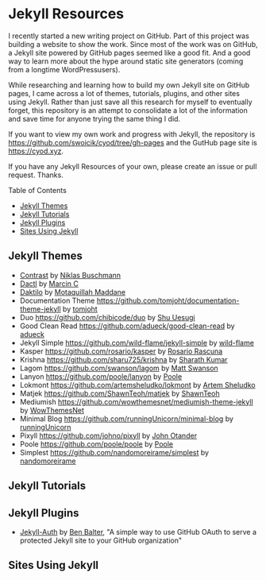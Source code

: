 # Jekyll Resources
I recently started a new writing project on GitHub. Part of this project was building a website to show the work. Since most of the work was on GitHub, a Jekyll site powered by GitHub pages seemed like a good fit. And a good way to learn more about the hype around static site generators (coming from a longtime WordPressusers). 

While researching and learning how to build my own Jekyll site on GitHub pages, I came across a lot of themes, tutorials, plugins, and other sites using Jekyll. Rather than just save all this research for myself to eventually forget, this repository is an attempt to consolidate a lot of the information and save time for anyone trying the same thing I did. 

If you want to view my own work and progress with Jekyll, the repository is https://github.com/swoicik/cyod/tree/gh-pages and the GutHub page site is https://cyod.xyz. 

If you have any Jekyll Resources of your own, please create an issue or pull request. Thanks. 

Table of Contents
- [Jekyll Themes](https://github.com/swoicik/Jekyll-Resources/blob/master/README.md#jekyll-themes)
- [Jekyll Tutorials](https://github.com/swoicik/Jekyll-Resources#jekyll-tutorials)
- [Jekyll Plugins](https://github.com/swoicik/Jekyll-Resources#jekyll-plugins)
- [Sites Using Jekyll](https://github.com/swoicik/Jekyll-Resources#sites-using-jekyll)

## Jekyll Themes
- [Contrast](https://github.com/niklasbuschmann/contrast) by [Niklas Buschmann](https://github.com/niklasbuschmann)
- [Dactl](https://github.com/melangue/dactl) by [Marcin C](https://github.com/melangue)
- [Daktilo](https://github.com/kronik3r/daktilo) by [Motaquillah Maddane](https://github.com/kronik3r)
- Documentation Theme https://github.com/tomjoht/documentation-theme-jekyll by [tomjoht](https://github.com/tomjoht)
- Duo https://github.com/chibicode/duo by [Shu Uesugi](https://github.com/chibicode)
- Good Clean Read https://github.com/adueck/good-clean-read by [adueck](https://github.com/adueck)
- Jekyll Simple https://github.com/wild-flame/jekyll-simple by [wild-flame](https://github.com/wild-flame)
- Kasper https://github.com/rosario/kasper by [Rosario Rascuna](https://github.com/rosario)
- Krishna https://github.com/sharu725/krishna by [Sharath Kumar](https://github.com/sharu725)
- Lagom https://github.com/swanson/lagom by [Matt Swanson](https://github.com/swanson)
- Lanyon https://github.com/poole/lanyon by [Poole](https://github.com/poole)
- Lokmont https://github.com/artemsheludko/lokmont by [Artem Sheludko](https://github.com/artemsheludko)
- Matjek https://github.com/ShawnTeoh/matjek by [ShawnTeoh](https://github.com/ShawnTeoh)
- Mediumish https://github.com/wowthemesnet/mediumish-theme-jekyll by [WowThemesNet](https://github.com/wowthemesnet)
- Minimal Blog https://github.com/runningUnicorn/minimal-blog by [runningUnicorn](https://github.com/runningUnicorn)
- Pixyll https://github.com/johno/pixyll by [John Otander](https://github.com/johno)
- Poole https://github.com/poole/poole by [Poole](https://github.com/poole)
- Simplest https://github.com/nandomoreirame/simplest by [nandomoreirame](https://github.com/nandomoreirame)

## Jekyll Tutorials

## Jekyll Plugins 
- [Jekyll-Auth](https://github.com/benbalter/jekyll-auth) by [Ben Balter](https://github.com/benbalter), "A simple way to use GitHub OAuth to serve a protected Jekyll site to your GitHub organization"

## Sites Using Jekyll
